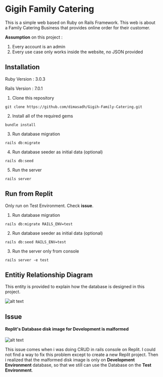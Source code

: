 # Gigih Family Catering

This is a simple web based on Ruby on Rails Framework. This web is about a Family Catering Business that provides online order for their customer.

**Assumption** on this project :
1. Every account is an admin
2. Every use case only works inside the website, no JSON provided

## Installation

Ruby Version : 3.0.3

Rails Version : 7.0.1

1. Clone this repository
```
git clone https://github.com/dimasadh/Gigih-Family-Catering.git
```
2. Install all of the required gems
```
bundle install
```
3. Run database migration
```
rails db:migrate
```
4. Run database seeder as initial data (optional)
```
rails db:seed
```
5. Run the server
```
rails server
```

## Run from Replit

Only run on Test Environment. Check **issue**.

1. Run database migration
```
rails db:migrate RAILS_ENV=test
```

2. Run database seeder as initial data (optional)
```
rails db:seed RAILS_ENV=test
```

3. Run the server only from console
```
rails server -e test
```

## Entitiy Relationship Diagram

This entity is provided to explain how the database is designed in this project.

![alt text](https://ik.imagekit.io/dimasadh/Diagram_Entitas_FP_Gigih_yQcT-w4HT.png?ik-sdk-version=javascript-1.4.3&updatedAt=1650671944562)


## Issue

#### Replit's Database disk image for Development is malformed

![alt text](https://ik.imagekit.io/dimasadh/Screenshot_2022-04-23_064124_2QX_NN_Vv.png?ik-sdk-version=javascript-1.4.3&updatedAt=1650670906309)

This issue comes when i was doing CRUD in rails console on Replit. I could not find a way to fix this problem except to create a new Replit project. Then i realized that the malformed disk image is only on **Development Environment** database, so that we still can use the Database on the **Test Environment**.


